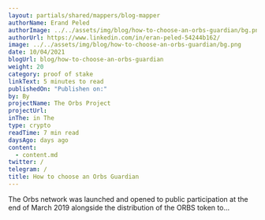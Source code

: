 ```yaml
---
layout: partials/shared/mappers/blog-mapper
authorName: Erand Peled
authorImage: ../../assets/img/blog/how-to-choose-an-orbs-guardian/bg.png
authorUrl: https://www.linkedin.com/in/eran-peled-54244b162/
image: ../../assets/img/blog/how-to-choose-an-orbs-guardian/bg.png
date: 10/04/2021
blogUrl: blog/how-to-choose-an-orbs-guardian
weight: 20
category: proof of stake
linkText: 5 minutes to read
publishedOn: "Publishen on:"
by: By
projectName: The Orbs Project
projectUrl:
inThe: in The
type: crypto
readTime: 7 min read
daysAgo: days ago
content:
  - content.md
twitter: /
telegram: /
title: How to choose an Orbs Guardian
---
```


The Orbs network was launched and opened to public participation at the end of March 2019 alongside the distribution of the ORBS token to…
